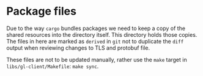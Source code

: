 # Package files

Due to the way `cargo` bundles packages we need to keep a copy of the
shared resources into the directory itself. This directory holds those
copies. The files in here are marked as `derived` in `git` not to
duplicate the `diff` output when reviewing changes to TLS and protobuf
file.

These files are not to be updated manually, rather use the `make`
target in `libs/gl-client/Makefile`: `make sync`.
